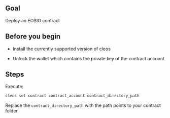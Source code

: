 ## Goal

Deploy an EOSIO contract

## Before you begin

* Install the currently supported version of cleos

* Unlock the wallet which contains the private key of the contract account

## Steps

Execute:

```sh
cleos set contract contract_account contract_directory_path
```

Replace the `contract_directory_path` with the path points to your contract folder
